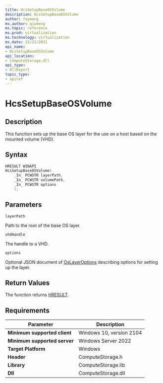 ```yaml
---
title: HcsSetupBaseOSVolume
description: HcsSetupBaseOSVolume
author: faymeng
ms.author: qiumeng
ms.topic: reference
ms.prod: virtualization
ms.technology: virtualization
ms.date: 12/21/2021
api_name:
- HcsSetupBaseOSVolume
api_location:
- ComputeStorage.dll
api_type:
- DllExport
topic_type: 
- apiref
---
```

# HcsSetupBaseOSVolume

## Description

This function sets up the base OS layer for the use on a host based on the mounted volume (VHD).

## Syntax

```cpp
HRESULT WINAPI
HcsSetupBaseOSVolume(
    _In_ PCWSTR layerPath,
    _In_ PCWSTR volumePath,
    _In_ PCWSTR options
    );
```

## Parameters

`layerPath`

Path to the root of the base OS layer.

`vhdHandle`

The handle to a VHD.

`options`

Optional JSON document  of [OsLayerOptions](./../SchemaReference.md#OsLayerOptions) describing options for setting up the layer.

## Return Values

The function returns [HRESULT](./HCSHResult.md).

## Requirements

|Parameter|Description|
|---|---|
| **Minimum supported client** | Windows 10, version 2104|
| **Minimum supported server** | Windows Server 2022 |
| **Target Platform** | Windows |
| **Header** | ComputeStorage.h |
| **Library** | ComputeStorage.lib |
| **Dll** | ComputeStorage.dll |
